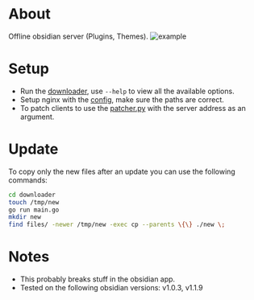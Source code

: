 # About
Offline obsidian server (Plugins, Themes).
![example](./example.png)

# Setup
- Run the [downloader](./downloader/main.go), use `--help` to view all the available options.
- Setup nginx with the [config](./nginx/nginx.conf), make sure the paths are correct.
- To patch clients to use the [patcher.py](./patcher/patcher.py) with the server address as an argument.

# Update
To copy only the new files after an update you can use the following commands:
```bash
cd downloader
touch /tmp/new
go run main.go
mkdir new
find files/ -newer /tmp/new -exec cp --parents \{\} ./new \; 
```

# Notes
- This probably breaks stuff in the obsidian app.
- Tested on the following obsidian versions: v1.0.3, v1.1.9 